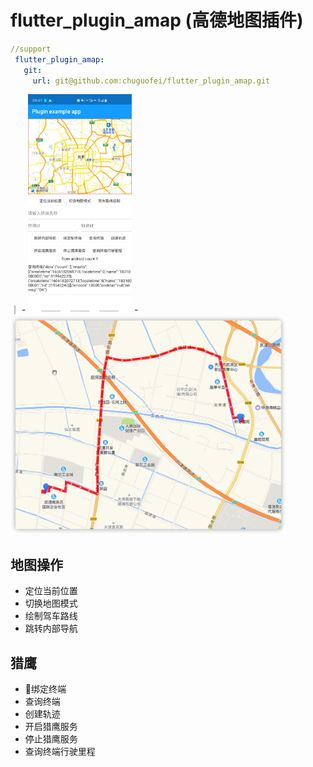 <!--
 * @author: YiuHai
 * @description: 一些描述
 * @Date: 2020-11-20 08:44:07
 * @LastEditTime: 2020-12-01 16:37:33
-->
# flutter_plugin_amap (高德地图插件)

```yaml
//support
 flutter_plugin_amap:
   git:
     url: git@github.com:chuguofei/flutter_plugin_amap.git
```



｜ - <img src="./image/ui.jpg " height="350"/>   - <img src="./image/pc_track.jpg " height="350"/>



## 地图操作
* 定位当前位置
* 切换地图模式
* 绘制驾车路线
* 跳转内部导航


## 猎鹰
* 绑定终端
* 查询终端
* 创建轨迹
* 开启猎鹰服务
* 停止猎鹰服务
* 查询终端行驶里程